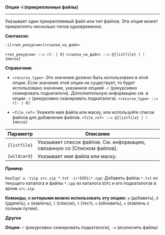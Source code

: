 ﻿

**Опция -i (прикрепленные файлы)**

--------------------------------------------------------------------------------

Указывает один прикрепляемый файл или тип файлов. Эта опция может прикреплять несколько типов одновременно.

**Синтаксис**

`-i[<тип_рекурсии>]<ссылка_на_файл>`

`<тип_рекурсии> ::= r[- | 0]`
`<ссылка_на_файл> ::= @{listfile} | !{маска}`

**Справочник**

* `<recurse_type>`: Это значение должно быть использовано в этой опции. Если значение этой опции не существует, то будет использовано значение, указанное опцией `-r` (рекурсивно сканировать подкаталоги). Дополнительную информацию см. в опции `-r` (рекурсивно сканировать подкаталоги).
`<recurse_type> ::= r[- | 0]`

* `<file_ref>`: Укажите имя файла или маску, или используйте список файлов для добавления файлов.
`<file_ref> ::= @{listfile} | !{маска}`

| Параметр    | Описание                                                        |
|------------|-----------------------------------------------------------------|
| `{listfile}` | Указывает список файлов. См. информацию, связанную со [Списком файлов]. |
| `{wildcard}` | Указывает имя файла или маску.                                |

**Пример**

`HaoZipC a -tzip src.zip *.txt -ir!DIR1\*.cpp`: Добавить файлы `*.txt` из текущего каталога и файлы `*.cpp` из каталога `DIR1` и его подкаталогов в архив `src.zip`.

**Команды, с которыми можно использовать эту опцию:** `a` (добавить), `d` (удалить), `e` (извлечь), `l` (список), `t` (тест), `u` (обновить), `x` (извлечь с полным путем).

**Другое**

**Опции:** `r` (рекурсивно сканировать подкаталоги), `-x` (исключить файлы)

